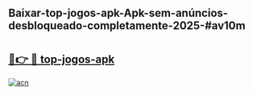 ## Baixar-top-jogos-apk-Apk-sem-anúncios-desbloqueado-completamente-2025-#av10m

# <h2><a href="https://ainizakaria.my?title=top-jogos-apk&ref=22M">🔗👉 🔴 top-jogos-apk</a></h2>

[![acn](https://github.com/user-attachments/assets/0f9c940e-d8b0-45ae-aac7-cd30a18b3e1c)](https://ainizakaria.my?title=top-jogos-apk&ref=22M)

